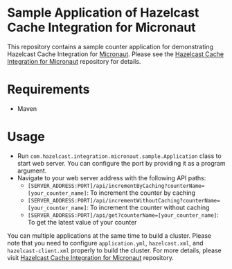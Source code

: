 # Sample Application of Hazelcast Cache Integration for Micronaut

This repository contains a sample counter application for demonstrating Hazelcast Cache Integration for [Micronaut](http://micronaut.io/).
Please see the [Hazelcast Cache Integration for Micronaut](https://github.com/alparslanavci/hazelcast-micronaut-cache) repository for details.

# Requirements

- Maven

# Usage

- Run `com.hazelcast.integration.micronaut.sample.Application` class to start web server. You can configure the port by providing it as a program argument.
- Navigate to your web server address with the following API paths:
    - `[SERVER_ADDRESS:PORT]/api/incrementByCaching?counterName=[your_counter_name]`: To increment the counter by caching
    - `[SERVER_ADDRESS:PORT]/api/incrementWithoutCaching?counterName=[your_counter_name]`: To increment the counter without caching
    - `[SERVER_ADDRESS:PORT]/api/get?counterName=[your_counter_name]`: To get the latest value of your counter

You can multiple applications at the same time to build a cluster. Please note that you need to configure `application.yml`, `hazelcast.xml`, and `hazelcast-client.xml` properly to build the cluster. For more details, please visit [Hazelcast Cache Integration for Micronaut](https://github.com/alparslanavci/hazelcast-micronaut-cache) repository.